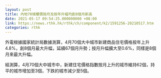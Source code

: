 ```yaml
---
layout: post
title: 內地70城樓價按月及按年升幅均創8個月新高
date: 2021-05-17 09:54:25.000000000 +08:00
link: https://news.rthk.hk/rthk/ch/component/k2/1591256-20210517.htm
categories: rthk
---
```


外電根據國家統計局數據測算，4月70個大中城市新建商品住宅價格按年上升4.8%，創8個月最大升幅，延續67個月升勢；按月升幅擴大至0.6%，同樣是8個月來最大升幅。

經測算，4月70個大中城市中，新建住宅價格指數按月上升的城市維持62個，持平的城市增加至3個，下跌的城市減少至5個。
